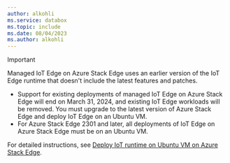 ```yaml
---
author: alkohli
ms.service: databox  
ms.topic: include
ms.date: 08/04/2023
ms.author: alkohli
---
```


> [!IMPORTANT]
> Managed IoT Edge on Azure Stack Edge uses an earlier version of the IoT Edge runtime that doesn't include the latest features and patches.
>
> - Support for existing deployments of managed IoT Edge on Azure Stack Edge will end on March 31, 2024, and existing IoT Edge workloads will be removed. You must upgrade to the latest version of Azure Stack Edge and deploy IoT Edge on an Ubuntu VM.
> - For Azure Stack Edge 2301 and later, all deployments of IoT Edge on Azure Stack Edge must be on an Ubuntu VM.
>
> For detailed instructions, see [Deploy IoT runtime on Ubuntu VM on Azure Stack Edge](../articles/databox-online/azure-stack-edge-gpu-deploy-iot-edge-linux-vm.md).
